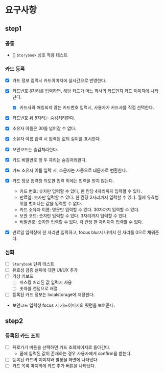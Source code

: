 # 요구사항

## step1

### 공통

- [] `Storybook` 상호 작용 테스트

### 카드 등록

- [x] 카드 정보 입력시 카드이미지에 실시간으로 반영한다.
- [x] 카드번호 8자리를 입력하면, 해당 카드가 어느 회사의 카드인지 카드 이미지에 나타난다.
  - [x] 카드사와 매칭되지 않는 카드번호 입력시, 사용자가 카드사를 직접 선택한다.
- [x] 카드번호 뒤 8자리는 숨김처리한다.

- [x] 소유자 이름은 30를 넘어갈 수 없다.
- [x] 소유자 이름 입력 시 입력된 값의 길이를 표시한다.
- [x] 보안코드는 숨김처리한다.
- [x] 카드 비밀번호 앞 두 자리는 숨김처리한다.
- [x] 카드 소유자 이름 입력 시, 소문자는 자동으로 대문자로 변환한다.
- [x] 카드 정보 입력창 의도한 입력 외에는 입력을 받지 않는다.
  - 카드 번호: 숫자만 입력할 수 있다, 한 칸당 4자리까지 입력할 수 있다.
  - 만료일: 숫자만 입력할 수 있다. 한 칸당 2자리까지 입력할 수 있다. 월에 유효범위를 벗어나는 값을 입력할 수 없다.
  - 카드 소유자 이름: 영문만 입력할 수 있다. 30자까지 입력할 수 있다.
  - 보안 코드: 숫자만 입력할 수 있다. 3자리까지 입력할 수 있다.
  - 비밀번호: 숫자만 입력할 수 있다. 각 칸당 한 자리까지 입력할 수 있다.
- [x] 만료일 입력창에 한 자리만 입력하고, focus blur시 나머지 한 자리를 0으로 채워준다.

### 심화

- [ ] `Storybook` 단위 테스트
- [ ] 유효성 검증 실패에 대한 UI/UX 추가
- [ ] 가상 키보드
  - [ ] 마스킹 처리된 값 입력시 사용
  - [ ] 숫자를 랜덤으로 배열
- [ ] 등록된 카드 정보는 localstorage에 저장한다.
- 보안코드 입력창 focus 시 카드이미지의 뒷면을 보여준다.

## step2

### 등록된 카드 조회

- [ ] 뒤로가기 버튼을 선택하면 카드 조회페이지로 돌아간다.
  - 폼에 입력된 값이 존재하는 경우 사용자에게 confirm을 받는다.
- [ ] 등록된 카드의 이미지와 별칭을 화면에 나타낸다.
- [ ] 카드 목록 마지막에 카드 추가 버튼을 나타낸다.
